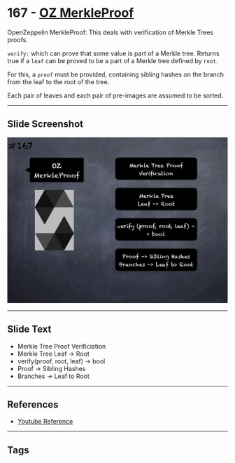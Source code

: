 # 167 - [OZ MerkleProof](OZ%20MerkleProof.md)
OpenZeppelin MerkleProof: This deals with verification of Merkle Trees proofs.

`verify:` which can prove that some value is part of a Merkle tree. Returns true if a `leaf` can be proved to be a part of a Merkle tree defined by `root`.

For this, a `proof` must be provided, containing sibling hashes on the branch from the leaf to the root of the tree. 

Each pair of leaves and each pair of pre-images are assumed to be sorted.

___
## Slide Screenshot
![167.png](../../images/3.%20Solidity%20201/167.png)
___
## Slide Text
- Merkle Tree Proof Verificiation
- Merkle Tree Leaf -> Root
- verify(proof, root, leaf) -> bool
- Proof -> Sibling Hashes
- Branches -> Leaf to Root
___
## References
- [Youtube Reference](https://youtu.be/L_9Fk6HRwpU?t=462)
___
## Tags